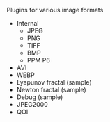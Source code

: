 Plugins for various image formats

- Internal
  - JPEG 
  - PNG
  - TIFF
  - BMP
  - PPM P6
- AVI
- WEBP
- Lyapunov fractal (sample)
- Newton fractal (sample)
- Debug (sample)
- JPEG2000
- QOI
